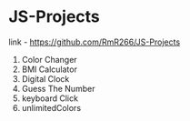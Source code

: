 # JS-Projects
link - https://github.com/RmR266/JS-Projects
1. Color Changer
2. BMI Calculator
3. Digital Clock
4. Guess The Number
5. keyboard Click
6. unlimitedColors
